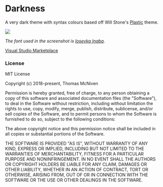 # Darkness

A very dark theme with syntax colours based off Will Stone's [Plastic](https://github.com/will-stone/plastic) theme.

![](https://i.imgur.com/eTbQqM0.png)

_The font used in the screenshot is [Iosevka Inaba](https://github.com/trmcnvn/iosevka-inaba)._

[Visual Studio Marketplace](https://marketplace.visualstudio.com/items?itemName=trmcnvn.darkness-theme)

### License

MIT License

Copyright (c) 2018-present, Thomas McNiven

Permission is hereby granted, free of charge, to any person obtaining a copy
of this software and associated documentation files (the "Software"), to deal
in the Software without restriction, including without limitation the rights
to use, copy, modify, merge, publish, distribute, sublicense, and/or sell
copies of the Software, and to permit persons to whom the Software is
furnished to do so, subject to the following conditions:

The above copyright notice and this permission notice shall be included in all
copies or substantial portions of the Software.

THE SOFTWARE IS PROVIDED "AS IS", WITHOUT WARRANTY OF ANY KIND, EXPRESS OR
IMPLIED, INCLUDING BUT NOT LIMITED TO THE WARRANTIES OF MERCHANTABILITY,
FITNESS FOR A PARTICULAR PURPOSE AND NONINFRINGEMENT. IN NO EVENT SHALL THE
AUTHORS OR COPYRIGHT HOLDERS BE LIABLE FOR ANY CLAIM, DAMAGES OR OTHER
LIABILITY, WHETHER IN AN ACTION OF CONTRACT, TORT OR OTHERWISE, ARISING FROM,
OUT OF OR IN CONNECTION WITH THE SOFTWARE OR THE USE OR OTHER DEALINGS IN THE
SOFTWARE.
